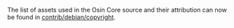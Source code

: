The list of assets used in the Osin Core source and their attribution can now be found in [contrib/debian/copyright](../contrib/debian/copyright).
